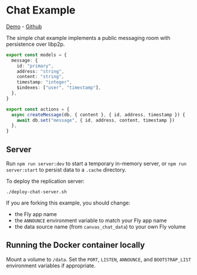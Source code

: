 # Chat Example

[Demo](https://canvas-chat.pages.dev/) - [Github](https://github.com/canvasxyz/canvas/tree/main/examples/chat)

The simple chat example implements a public messaging room
with persistence over libp2p.

```ts
export const models = {
  message: {
    id: "primary",
    address: "string",
    content: "string",
    timestamp: "integer",
    $indexes: ["user", "timestamp"],
  },
}

export const actions = {
  async createMessage(db, { content }, { id, address, timestamp }) {
    await db.set("message", { id, address, content, timestamp })
  },
}
```

## Server

Run `npm run server:dev` to start a temporary in-memory server, or
`npm run server:start` to persist data to a `.cache` directory.

To deploy the replication server:

```
./deploy-chat-server.sh
```

If you are forking this example, you should change:

- the Fly app name
- the `ANNOUNCE` environment variable to match your Fly app name
- the data source name (from `canvas_chat_data`) to your own Fly volume

## Running the Docker container locally

Mount a volume to `/data`. Set the `PORT`, `LISTEN`, `ANNOUNCE`, and
`BOOTSTRAP_LIST` environment variables if appropriate.
